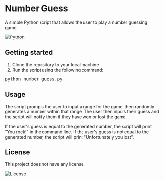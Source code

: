 # Number Guess

A simple Python script that allows the user to play a number guessing game.

![Python](https://img.shields.io/badge/-Python-3776AB?style=flat-square&logo=Python)

## Getting started

1. Clone the repository to your local machine
2. Run the script using the following command:

<pre>python number_guess.py</pre>


## Usage
The script prompts the user to input a range for the game, then randomly generates a number within that range.
The user then inputs their guess and the script will notify them if they have won or lost the game.

If the user's guess is equal to the generated number, the script will print "You rock!" in the command line.
If the user's guess is not equal to the generated number, the script will print "Unfortunately you lost".

## License
This project does not have any license.

![License](https://img.shields.io/badge/license-None-green.svg?style=flat-square)
